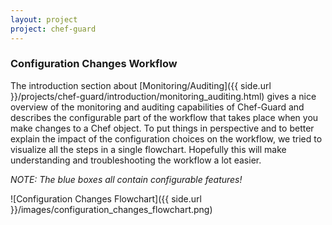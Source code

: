 ```yaml
---
layout: project
project: chef-guard
---
```


### Configuration Changes Workflow
The introduction section about [Monitoring/Auditing]({{ side.url }}/projects/chef-guard/introduction/monitoring_auditing.html) gives a nice overview of the monitoring and auditing capabilities of Chef-Guard and describes the configurable part of the workflow that takes place when you make changes to a Chef object. To put things in perspective and to better explain the impact of the configuration choices on the workflow, we tried to visualize all the steps in a single flowchart. Hopefully this will make understanding and troubleshooting the workflow a lot easier.

_NOTE: The blue boxes all contain configurable features!_

![Configuration Changes Flowchart]({{ side.url }}/images/configuration_changes_flowchart.png)
